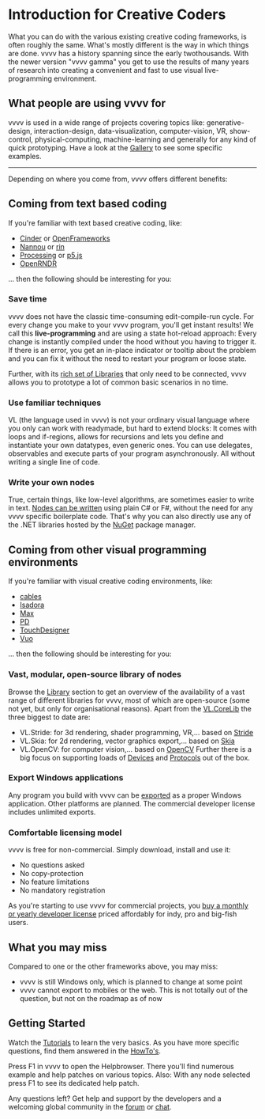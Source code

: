 # Introduction for Creative Coders

What you can do with the various existing creative coding frameworks, is often roughly the same. What's mostly different is the way in which things are done. vvvv has a history spanning since the early twothousands. With the newer version "vvvv gamma" you get to use the results of many years of research into creating a convenient and fast to use visual live-programming environment.

## What people are using vvvv for
vvvv is used in a wide range of projects covering topics like: generative-design, interaction-design, data-visualization, computer-vision, VR, show-control, physical-computing, machine-learning and generally for any kind of quick prototyping.
Have a look at the [Gallery](https://visualprogramming.net/#Gallery) to see some specific examples.

---

Depending on where you come from, vvvv offers different benefits:

## Coming from text based coding
If you're familiar with text based creative coding, like:
* [Cinder](https://www.libcinder.org) or [OpenFrameworks](https://openframeworks.cc)
* [Nannou](https://nannou.cc) or [rin](https://rin.rs)  
* [Processing](https://processing.org) or [p5.js](https://p5js.org)
* [OpenRNDR](https://openrndr.org)

... then the following should be interesting for you:
  
### Save time

vvvv does not have the classic time-consuming edit-compile-run cycle. For every change you make to your vvvv program, you'll get instant results! We call this **live-programming** and are using a state hot-reload approach: Every change is instantly compiled under the hood without you having to trigger it. If there is an error, you get an in-place indicator or tooltip about the problem and you can fix it without the need to restart your program or loose state. 

Further, with its [rich set of Libraries](../../libraries/overview.md) that only need to be connected, vvvv allows you to prototype a lot of common basic scenarios in no time. 

### Use familiar techniques

VL (the language used in vvvv) is not your ordinary visual language where you only can work with readymade, but hard to extend blocks: It comes with loops and if-regions, allows for recursions and lets you define and instantiate your own datatypes, even generic ones. You can use delegates, observables and execute parts of your program asynchronously. All without writing a single line of code.

### Write your own nodes

True, certain things, like low-level algorithms, are sometimes easier to write in text. [Nodes can be written](../../extending/overview.md) using plain C# or F#, without the need for any vvvv specific boilerplate code. That's why you can also directly use any of the .NET libraries hosted by the [NuGet](http://nuget.org) package manager. 

## Coming from other visual programming environments
If you're familiar with visual creative coding environments, like:

* [cables](https://cables.gl)
* [Isadora](https://troikatronix.com)
* [Max](https://cycling74.com)
* [PD](http://puredata.info)
* [TouchDesigner](https://derivative.ca)
* [Vuo](https://vuo.org)

... then the following should be interesting for you:

### Vast, modular, open-source library of nodes
Browse the [Library](../../libraries/overview.md) section to get an overview of the availability of a vast range of different libraries for vvvv, most of which are open-source (some not yet, but only for organisational reasons). Apart from the [VL.CoreLib](../../libraries/corelib.md) the three biggest to date are:
- VL.Stride: for 3d rendering, shader programming, VR,... based on [Stride](http://stride3d.net)
- VL.Skia: for 2d rendering, vector graphics export,... based on [Skia](https://skia.org)
- VL.OpenCV: for computer vision,... based on [OpenCV](http://opencv.org)
Further there is a big focus on supporting loads of [Devices](https://thegraybook.vvvv.org/reference/libraries/devices.html) and [Protocols](https://thegraybook.vvvv.org/reference/libraries/io.html) out of the box.

### Export Windows applications
Any program you build with vvvv can be [exported](../../hde/exporting.md) as a proper Windows application. Other platforms are planned. The commercial developer license includes unlimited exports. 

### Comfortable licensing model
vvvv is free for non-commercial. Simply download, install and use it:

- No questions asked
- No copy-protection
- No feature limitations
- No mandatory registration

As you're starting to use vvvv for commercial projects, you [buy a monthly or yearly developer license](http://store.vvvv.org) priced affordably for indy, pro and big-fish users. 

## What you may miss
Compared to one or the other frameworks above, you may miss:

* vvvv is still Windows only, which is planned to change at some point
* vvvv cannot export to mobiles or the web. This is not totally out of the question, but not on the roadmap as of now

## Getting Started
Watch the [Tutorials](https://www.youtube.com/playlist?list=PLBTgwgsWWcT_VMMrwsy3Ao7_ubazEGL4s) to learn the very basics. As you have more specific questions, find them answered in the  [HowTo's](https://www.youtube.com/playlist?list=PLBTgwgsWWcT-G9lk-IlKLkGZJ9NnXcuBV). 

Press F1 in vvvv to open the Helpbrowser. There you'll find numerous example and help patches on various topics. Also: With any node selected press F1 to see its dedicated help patch.

Any questions left? Get help and support by the developers and a welcoming global community in the [forum](http://discourse.vvvv.org) or [chat](https://app.element.io/#/room/#vvvv:matrix.org).
